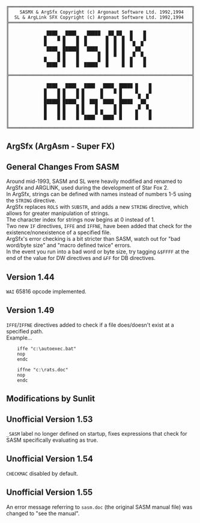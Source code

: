 

```
╔════════════════════════════════════════════════════════════════════╗
║    SASMX & ArgSfx Copyright (c) Argonaut Software Ltd. 1992,1994   ║
║  SL & ArgLink SFX Copyright (c) Argonaut Software Ltd. 1992,1994   ║
╠════════════════════════════════════════════════════════════════════╣
║                                                                    ║
║              ████   ████    █████   ██ ██   █    █                 ║
║             █    █ █    █  █       █  █  █  █    █                 ║
║             █      █    █  █       █  █  █   █  █                  ║
║              ████  ██████   ████   █  █  █    ██                   ║
║                  █ █    █       █  █  █  █   █  █                  ║
║             █    █ █    █       █  █     █  █    █                 ║
║              ████  █    █  █████   █     █  █    █                 ║
║                                                                    ║
╠════════════════════════════════════════════════════════════════════╣
║                                                                    ║
║              ████   ████   ████   ████  █████ █    █               ║
║             █    █ █    █ █      █    █ █     █    █               ║
║             █    █ █    █ █      █      █      █  █                ║
║             ██████ █████  █  ███  ████  █████   ██                 ║
║             █    █ █    █ █    █      █ █      █  █                ║
║             █    █ █    █ █    █ █    █ █     █    █               ║
║             █    █ █    █  ████   ████  █     █    █               ║
║                                                                    ║
╚════════════════════════════════════════════════════════════════════╝
```
## ArgSfx (ArgAsm - Super FX) 

## General Changes From SASM

Around mid-1993, SASM and SL were heavily modified and renamed to ArgSfx and ARGLINK, used during the development of Star Fox 2.  
In ArgSfx, strings can be defined with names instead of numbers 1-5 using the ``STRING`` directive.  
ArgSfx replaces ``ROLS`` with ``SUBSTR``, and adds a new ``STRING`` directive, which allows for greater manipulation of strings.  
The character index for strings now begins at 0 instead of 1.  
Two new ``IF`` directives, ``IFFE`` and ``IFFNE``, have been added that check for the existence/nonexistence of a specified file.  
ArgSfx's error checking is a bit stricter than SASM, watch out for "bad word/byte size" and "macro defined twice" errors.  
In the event you run into a bad word or byte size, try tagging ``&$FFFF`` at the end of the value for DW directives and ``&FF`` for DB directives.  

## Version 1.44

``WAI`` 65816 opcode implemented.  

## Version 1.49

``IFFE``/``IFFNE`` directives added to check if a file does/doesn't exist at a specified path.  
Example...  
```
	iffe "c:\autoexec.bat"
	nop
	endc

	iffne "c:\rats.doc"
	nop
	endc
```

## Modifications by Sunlit

## Unofficial Version 1.53

``_SASM`` label no longer defined on startup, fixes expressions that check for SASM specifically evaluating as true.  

## Unofficial Version 1.54

``CHECKMAC`` disabled by default.  

## Unofficial Version 1.55

An error message referring to ``sasm.doc`` (the original SASM manual file) was changed to "see the manual".  
